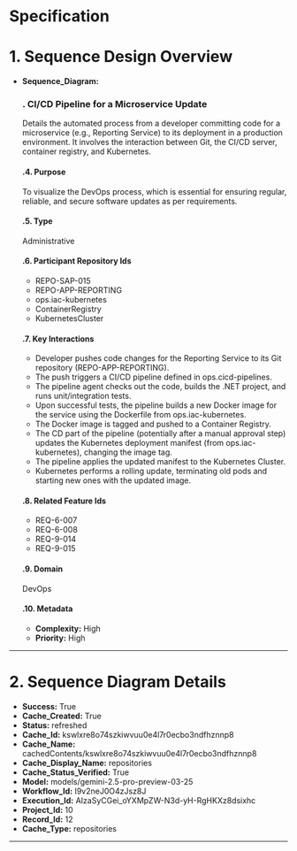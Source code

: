 # Specification

# 1. Sequence Design Overview

- **Sequence_Diagram:**
  ### . CI/CD Pipeline for a Microservice Update
  Details the automated process from a developer committing code for a microservice (e.g., Reporting Service) to its deployment in a production environment. It involves the interaction between Git, the CI/CD server, container registry, and Kubernetes.

  #### .4. Purpose
  To visualize the DevOps process, which is essential for ensuring regular, reliable, and secure software updates as per requirements.

  #### .5. Type
  Administrative

  #### .6. Participant Repository Ids
  
  - REPO-SAP-015
  - REPO-APP-REPORTING
  - ops.iac-kubernetes
  - ContainerRegistry
  - KubernetesCluster
  
  #### .7. Key Interactions
  
  - Developer pushes code changes for the Reporting Service to its Git repository (REPO-APP-REPORTING).
  - The push triggers a CI/CD pipeline defined in ops.cicd-pipelines.
  - The pipeline agent checks out the code, builds the .NET project, and runs unit/integration tests.
  - Upon successful tests, the pipeline builds a new Docker image for the service using the Dockerfile from ops.iac-kubernetes.
  - The Docker image is tagged and pushed to a Container Registry.
  - The CD part of the pipeline (potentially after a manual approval step) updates the Kubernetes deployment manifest (from ops.iac-kubernetes), changing the image tag.
  - The pipeline applies the updated manifest to the Kubernetes Cluster.
  - Kubernetes performs a rolling update, terminating old pods and starting new ones with the updated image.
  
  #### .8. Related Feature Ids
  
  - REQ-6-007
  - REQ-6-008
  - REQ-9-014
  - REQ-9-015
  
  #### .9. Domain
  DevOps

  #### .10. Metadata
  
  - **Complexity:** High
  - **Priority:** High
  


---

# 2. Sequence Diagram Details

- **Success:** True
- **Cache_Created:** True
- **Status:** refreshed
- **Cache_Id:** kswlxre8o74szkiwvuu0e4l7r0ecbo3ndfhznnp8
- **Cache_Name:** cachedContents/kswlxre8o74szkiwvuu0e4l7r0ecbo3ndfhznnp8
- **Cache_Display_Name:** repositories
- **Cache_Status_Verified:** True
- **Model:** models/gemini-2.5-pro-preview-03-25
- **Workflow_Id:** I9v2neJ0O4zJsz8J
- **Execution_Id:** AIzaSyCGei_oYXMpZW-N3d-yH-RgHKXz8dsixhc
- **Project_Id:** 10
- **Record_Id:** 12
- **Cache_Type:** repositories


---

